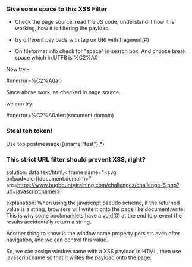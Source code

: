 ### Give some space to this XSS Filter

- Check the page source, read the JS code, understand it how it is working, how it is filtering the payload.

- try different payloads with tag on URI with fragment(\#)

- On fileformat.info check for "space" in search box. And choose break space which in UTF8 is %C2%A0

Now try - 

#onerror=%C2%A0a()

Since above work, as checked in page source.

we can try:

\#onerror=%C2%A0alert(socument.domain)


### Steal teh token!

Use top.postmessage({uname:"test"},\*)

### This strict URL filter should prevent XSS, right?

solution: data:text/html,\<iframe name="\<svg onload=alert(document.domain)\>" src=https://www.bugbountytraining.com/challenges/challenge-6.php?url=javascript:name\>

explanation: When using the javascript pseudo scheme, if the returned value is a string, browsers will write it onto the page like document.write. This is why some bookmarklets have a void(0) at the end to prevent the results accidentally return a string.

Another thing to know is the window.name property persists even after navigation, and we can control this value.

So, we can assign window.name with a XSS payload in HTML, then use javascript:name so that it writes the payload onto the page.


